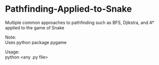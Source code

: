 # Pathfinding-Applied-to-Snake
Multiple common approaches to pathfinding such as BFS, Djikstra, and A* applied to the game of Snake

Note:  
Uses python package pygame  

Usage:  
python <any .py file>  
